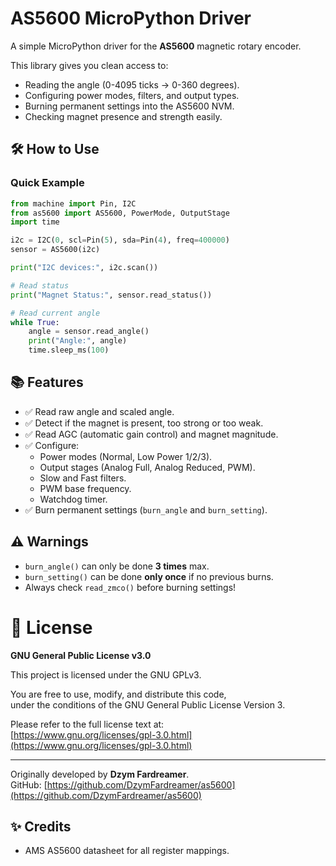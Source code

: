 # AS5600 MicroPython Driver

A simple MicroPython driver for the **AS5600** magnetic rotary encoder.

This library gives you clean access to:
- Reading the angle (0-4095 ticks → 0-360 degrees).
- Configuring power modes, filters, and output types.
- Burning permanent settings into the AS5600 NVM.
- Checking magnet presence and strength easily.

## 🛠️ How to Use

### Quick Example

```python
from machine import Pin, I2C
from as5600 import AS5600, PowerMode, OutputStage
import time

i2c = I2C(0, scl=Pin(5), sda=Pin(4), freq=400000)
sensor = AS5600(i2c)

print("I2C devices:", i2c.scan())

# Read status
print("Magnet Status:", sensor.read_status())

# Read current angle
while True:
    angle = sensor.read_angle()
    print("Angle:", angle)
    time.sleep_ms(100)
```

## 📚 Features

- ✅ Read raw angle and scaled angle.
- ✅ Detect if the magnet is present, too strong or too weak.
- ✅ Read AGC (automatic gain control) and magnet magnitude.
- ✅ Configure:
  - Power modes (Normal, Low Power 1/2/3).
  - Output stages (Analog Full, Analog Reduced, PWM).
  - Slow and Fast filters.
  - PWM base frequency.
  - Watchdog timer.
- ✅ Burn permanent settings (`burn_angle` and `burn_setting`).

## ⚠️ Warnings

- `burn_angle()` can only be done **3 times** max.
- `burn_setting()` can be done **only once** if no previous burns.
- Always check `read_zmco()` before burning settings!

# 📄 License

**GNU General Public License v3.0**

This project is licensed under the GNU GPLv3.

You are free to use, modify, and distribute this code,  
under the conditions of the GNU General Public License Version 3.

Please refer to the full license text at:  
[https://www.gnu.org/licenses/gpl-3.0.html](https://www.gnu.org/licenses/gpl-3.0.html)

---

Originally developed by **Dzym Fardreamer**.  
GitHub: [https://github.com/DzymFardreamer/as5600](https://github.com/DzymFardreamer/as5600)

## ✨ Credits

- AMS AS5600 datasheet for all register mappings.
